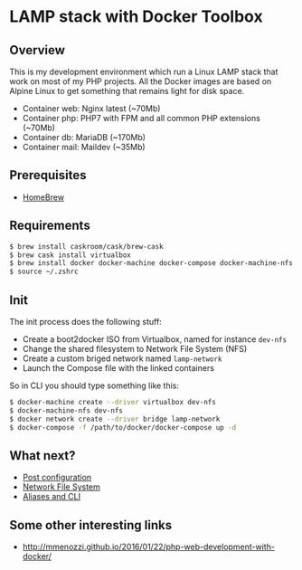 # LAMP stack with Docker Toolbox

## Overview
This is my development environment which run a Linux LAMP stack that work on most of my PHP projects. All the Docker images are based on Alpine Linux to get something that remains light for disk space.

- Container web: Nginx latest (~70Mb)
- Container php: PHP7 with FPM and all common PHP extensions (~70Mb)
- Container db: MariaDB (~170Mb)
- Container mail: Maildev (~35Mb)

## Prerequisites
- [HomeBrew](http://brew.sh/)

## Requirements
```sh
$ brew install caskroom/cask/brew-cask
$ brew cask install virtualbox
$ brew install docker docker-machine docker-compose docker-machine-nfs docker-clean
$ source ~/.zshrc
```

## Init

The init process does the following stuff:
- Create a boot2docker ISO from Virtualbox, named for instance `dev-nfs`
- Change the shared filesystem to Network File System (NFS)
- Create a custom briged network named `lamp-network` 
- Launch the Compose file with the linked containers

So in CLI you should type something like this:
```sh
$ docker-machine create --driver virtualbox dev-nfs
$ docker-machine-nfs dev-nfs
$ docker network create --driver bridge lamp-network
$ docker-compose -f /path/to/docker/docker-compose up -d
```

## What next?

* [Post configuration](config.md)
* [Network File System](nfs.md)
* [Aliases and CLI](aliases.md)


## Some other interesting links
- http://mmenozzi.github.io/2016/01/22/php-web-development-with-docker/
